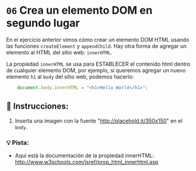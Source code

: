 # `06` Crea un elemento DOM en segundo lugar

En el ejercicio anterior vimos cómo crear un elemento DOM HTML usando las funciones `createElement` y `appendChild`. Hay otra forma de agregar un elemento al HTML del sitio web: `innerHTML`.

La propiedad `innerHTML` se usa para ESTABLECER el contenido html dentro de cualquier elemento DOM, por ejemplo, si queremos agregar un nuevo elemento `h1` al `body` del sitio web, podemos hacerlo:

```js
    document.body.innerHTML = "<h1>Hello World</h1>";
```

## 📝 Instrucciones:

1. Inserta una imagen con la fuente "http://placehold.it/350x150" en el `body`.

### 💡 Pista:

- Aquí está la documentación de la propiedad innerHTML: http://www.w3schools.com/jsref/prop_html_innerhtml.asp